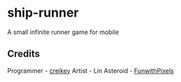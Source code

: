 # ship-runner
A small infinite runner game for mobile

## Credits
Programmer - [creikey](https://creikey.github.io)
Artist - Lin
Asteroid - [FunwithPixels](https://opengameart.org/users/funwithpixels)
